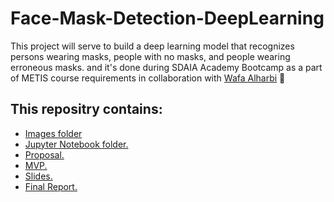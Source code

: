 # Face-Mask-Detection-DeepLearning

 This project will serve to build a deep learning model that recognizes persons wearing masks, people with no masks, and people wearing erroneous masks.
 and it's done during SDAIA Academy Bootcamp as a part of METIS course requirements in collaboration with [Wafa Alharbi](https://github.com/Wafaa-Alharbi) :white_heart:
   <br/>
## This repositry contains:
- [Images folder](/Images)
- [Jupyter Notebook folder.](/Jupyter-Notebook)
- [Proposal.](Propsal.md)
- [MVP.](-MVP.md)
- [Slides.](-Slides.pdf)
- [Final Report.](.md)
